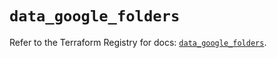 # `data_google_folders`

Refer to the Terraform Registry for docs: [`data_google_folders`](https://registry.terraform.io/providers/hashicorp/google/6.25.0/docs/data-sources/folders).
